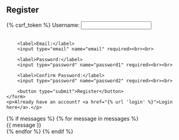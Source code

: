<!DOCTYPE html>
<html>
<head>
    <title>Register</title>
</head>
<body>
    <h2>Register</h2>
    <form method="post">
        {% csrf_token %}
        <label>Username:</label>
        <input type="text" name="username" required><br><br>

        <label>Email:</label>
        <input type="email" name="email" required><br><br>

        <label>Password:</label>
        <input type="password" name="password1" required><br><br>

        <label>Confirm Password:</label>
        <input type="password" name="password2" required><br><br>

        <button type="submit">Register</button>
    </form>
    <p>Already have an account? <a href="{% url 'login' %}">Login here</a>.</p>
</body>
</html>
{% if messages %}
    {% for message in messages %}
        <div class="alert alert-{{ message.tags }}">
            {{ message }}
        </div>
    {% endfor %}
{% endif %}
